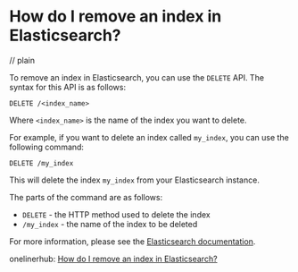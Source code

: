 # How do I remove an index in Elasticsearch?
// plain

To remove an index in Elasticsearch, you can use the `DELETE` API. The syntax for this API is as follows:

```
DELETE /<index_name>
```

Where `<index_name>` is the name of the index you want to delete.

For example, if you want to delete an index called `my_index`, you can use the following command:

```
DELETE /my_index
```

This will delete the index `my_index` from your Elasticsearch instance.

The parts of the command are as follows:

* `DELETE` - the HTTP method used to delete the index
* `/my_index` - the name of the index to be deleted

For more information, please see the [Elasticsearch documentation](https://www.elastic.co/guide/en/elasticsearch/reference/current/indices-delete-index.html).

onelinerhub: [How do I remove an index in Elasticsearch?](https://onelinerhub.com/elasticsearch/how-do-i-remove-an-index-in-elasticsearch)